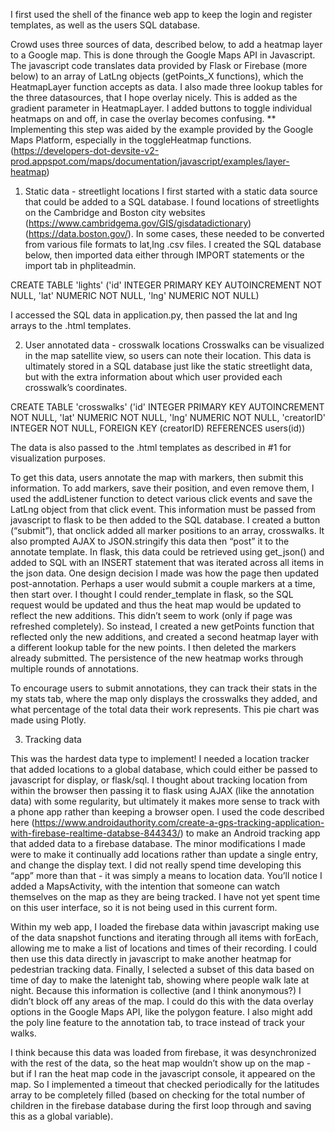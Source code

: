 I first used the shell of the finance web app to keep the login and register templates, as well as the users SQL database.

Crowd uses three sources of data, described below, to add a heatmap layer to a Google map. This is done through the Google Maps API in Javascript. The javascript code translates data provided by Flask or Firebase (more below) to an array of LatLng objects (getPoints_X functions), which the HeatmapLayer function accepts as data. I also made three lookup tables for the three datasources, that I hope overlay nicely. This is added as the gradient parameter in HeatmapLayer. I added buttons to toggle individual heatmaps on and off, in case the overlay becomes confusing.
** Implementing this step was aided by the example provided by the Google Maps Platform, especially in the toggleHeatmap functions. (https://developers-dot-devsite-v2-prod.appspot.com/maps/documentation/javascript/examples/layer-heatmap)

1. Static data - streetlight locations
I first started with a static data source that could be added to a SQL database. I found locations of streetlights on the Cambridge and Boston city websites (https://www.cambridgema.gov/GIS/gisdatadictionary)(https://data.boston.gov/). In some cases, these needed to be converted from various file formats to lat,lng .csv files. I created the SQL database below, then imported data either through IMPORT statements or the import tab in phpliteadmin.

CREATE TABLE 'lights' ('id' INTEGER PRIMARY KEY AUTOINCREMENT NOT NULL, 'lat' NUMERIC NOT NULL, 'lng' NUMERIC NOT NULL)

I accessed the SQL data in application.py, then passed the lat and lng arrays to the .html templates.

2. User annotated data - crosswalk locations
Crosswalks can be visualized in the map satellite view, so users can note their location. This data is ultimately stored in a SQL database just like the static streetlight data, but with the extra information about which user provided each crosswalk’s coordinates.

CREATE TABLE 'crosswalks' ('id' INTEGER PRIMARY KEY AUTOINCREMENT NOT NULL, 'lat' NUMERIC NOT NULL, 'lng' NUMERIC NOT NULL, 'creatorID' INTEGER NOT NULL, FOREIGN KEY (creatorID) REFERENCES users(id))

The data is also passed to the .html templates as described in #1 for visualization purposes.

To get this data, users annotate the map with markers, then submit this information. To add markers, save their position, and even remove them, I used the addListener function to detect various click events and save the LatLng object from that click event. This information must be passed from javascript to flask to be then added to the SQL database. I created a button (“submit”), that onclick added all marker positions to an array, crosswalks. It also prompted AJAX to JSON.stringify this data then “post” it to the annotate template. In flask, this data could be retrieved using get_json() and added to SQL with an INSERT statement that was iterated across all items in the json data. One design decision I made was how the page then updated post-annotation. Perhaps a user would submit a couple markers at a time, then start over. I thought I could render_template in flask, so the SQL request would be updated and thus the heat map would be updated to reflect the new additions. This didn’t seem to work (only if page was refreshed completely). So instead, I created a new getPoints function that reflected only the new additions, and created a second heatmap layer with a different lookup table for the new points. I then deleted the markers already submitted. The persistence of the new heatmap works through multiple rounds of annotations.

To encourage users to submit annotations, they can track their stats in the my stats tab, where the map only displays the crosswalks they added, and what percentage of the total data their work represents. This pie chart was made using Plotly.

3. Tracking data

This was the hardest data type to implement! I needed a location tracker that added locations to a global database, which could either be passed to javascript for display, or flask/sql. I thought about tracking location from within the browser then passing it to flask using AJAX (like the annotation data) with some regularity, but ultimately it makes more sense to track with a phone app rather than keeping a browser open. I used the code described here (https://www.androidauthority.com/create-a-gps-tracking-application-with-firebase-realtime-databse-844343/) to make an Android tracking app that added data to a firebase database. The minor modifications I made were to make it continually add locations rather than update a single entry, and change the display text. I did not really spend time developing this “app” more than that - it was simply a means to location data. You’ll notice I added a MapsActivity, with the intention that someone can watch themselves on the map as they are being tracked. I have not yet spent time on this user interface, so it is not being used in this current form.

Within my web app, I loaded the firebase data within javascript making use of the data snapshot functions and iterating through all items with forEach, allowing me to make a list of locations and times of their recording. I could then use this data directly in javascript to make another heatmap for pedestrian tracking data. Finally, I selected a subset of this data based on time of day to make the latenight tab, showing where people walk late at night. Because this information is collective (and I think anonymous?) I didn’t block off any areas of the map. I could do this with the data overlay options in the Google Maps API, like the polygon feature. I also might add the poly line feature to the annotation tab, to trace instead of track your walks.

I think because this data was loaded from firebase, it was desynchronized with the rest of the data, so the heat map wouldn’t show up on the map - but if I ran the heat map code in the javascript console, it appeared on the map. So I implemented a timeout that checked periodically for the latitudes array to be completely filled (based on checking for the total number of children in the firebase database during the first loop through and saving this as a global variable).

